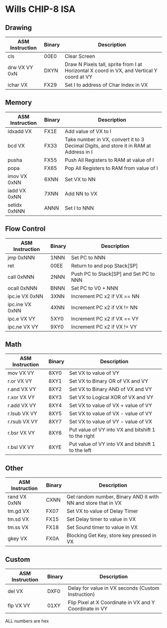 # Wills CHIP-8 ISA

## Drawing
| ASM Instruction | Binary | Description |
|---------------|--------|---------------|
| cls           | 00E0   | Clear Screen |
| drw VX VY 0xN | DXYN   | Draw N Pixels tall, sprite from I at Horizontal X coord in VX, and Vertical Y coord at VY |
| ichar VX      | FX29   | Set I to address of Char Index in VX |

## Memory
| ASM Instruction | Binary | Description |
|---------------|--------|---------------|
| idxadd VX     | FX1E   | Add value of VX to I |
| bcd VX        | FX33   | Take number in VX, convert it to 3 Decimal Digits, and store it in RAM at Address in I |
| pusha         | FX55   | Push All Registers to RAM at value of I |
| popa          | FX65   | Pop All Registers to RAM from value of I |
| imov VX 0xNN | 6XNN   | Set VX to NN |
| iadd VX 0xNN | 7XNN   | Add NN to VX |
| setidx 0xNNN  | ANNN   | Set I to NNN |

## Flow Control
| ASM Instruction | Binary | Description |
|---------------|--------|---------------|
| jmp 0xNNN     | 1NNN   | Set PC to NNN |
| ret           | 00EE   | Return to and pop Stack[SP] |
| call 0xNNN    | 2NNN   | Push PC to Stack[SP] and Set PC to NNN |
| ocall 0xNNN   | BNNN   | Set PC to V0 + NNN |
| ipc.ie VX 0xNN | 3XNN   | Increment PC x2 if VX == NN |
| ipc.ine VX 0xNN | 4XNN  | Increment PC x2 if VX != NN |
| ipc.e VX VY  | 5XY0   | Increment PC x2 if VX == VY |
| ipc.ne VX VY | 9XY0   | Increment PC x2 if VX != VY |
## Math
| ASM Instruction | Binary | Description |
|---------------|--------|---------------|
| mov VX VY    | 8XY0   | Set VX to value of VY |
| r.or VX VY   | 8XY1   | Set VX to Binary OR of VX and VY |
| r.and VX VY  | 8XY2   | Set VX to Binary AND of VX and VY |
| r.xor VX VY  | 8XY3   | Set VX to Logical XOR of VX and VY |
| r.add VX VY  | 8XY4   | Set VX to value of VX + value of VY |
| r.lsub VX VY | 8XY5   | Set VX to value of VX - value of VY |
| r.rsub VX VY | 8XY7   | Set VX to value of VY - value of VX |
| r.bsr VX VY  | 8XY6   | Put value of VY into VX and bitshift 1 to the right |
| r.bsl VX VY  | 8XYE   | Put value of VY into VX and bitshift 1 to the left |
## Other
| ASM Instruction | Binary | Description |
|---------------|--------|---------------|
| rand VX 0xNN | CXNN   | Get random number, Binary AND it with NN and store that in VX |
| tm.gd VX      | FX07   | Set VX to value of Delay Timer |
| tm.sd VX      | FX15   | Set Delay timer to value in VX |
| tm.ss VX      | FX18   | Set Sound timer to value in VX |
| gkey VX       | FX0A   | Blocking Get Key, store key pressed in VX |
## Custom
| ASM Instruction | Binary | Description |
|---------------|--------|---------------|
| del VX        | DXF0   | Delay for value in VX seconds (Custom Instruction) |
| flp VX VY     | 01XY   | Flip Pixel at X Coordinate in VX and Y Coordinate in VY |
ALL numbers are hex

